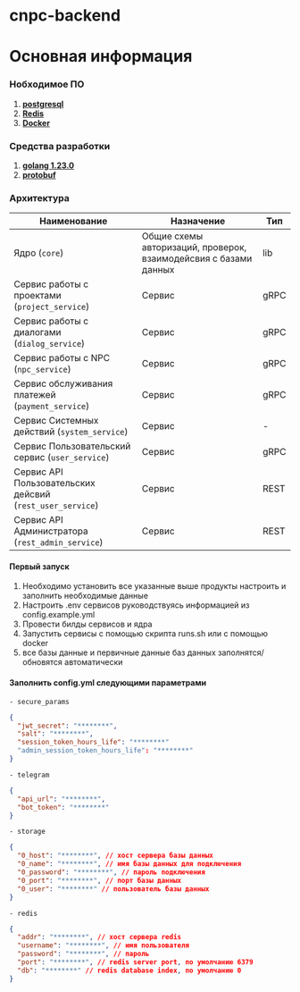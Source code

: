 # cnpc-backend

# Основная информация
### Нобходимое ПО
1) [**postgresql**](https://www.postgresql.org/)
2) [**Redis**](https://redis.io/)
3) [**Docker**](https://www.docker.com/)

### Средства разработки
1) [**golang 1.23.0**](https://go.dev/doc/devel/release)
2) [**protobuf**](https://protobuf.dev/)

### Архитектура
| Наименование                                                                                   | Назначение | Тип      |
|------------------------------------------------------------------------------------------------|-------------|----------|
| <a name="core_name"></a>Ядро (`core`)                                                          |  Общие схемы авторизаций, проверок, взаимодейсвия с базами данных   | lib      |
| <a name="project_service_name"></a>Сервис работы с проектами (`project_service`)               | Сервис | gRPC     |
| <a name="dialog_service_name"></a>Сервис работы с диалогами (`dialog_service`)                 | Сервис | gRPC     |
| <a name="npc_service_name"></a>Сервис работы с NPC (`npc_service`)                             | Сервис | gRPC     |
| <a name="payment_service_name"></a>Сервис обслуживания платежей (`payment_service`)            | Сервис | gRPC     |
| <a name="system_service_name"></a>Сервис Системных действий (`system_service`)                 | Сервис | -        |
| <a name="user_service_name"></a>Сервис Пользовательский сервис (`user_service`)                | Сервис | gRPC     |
| <a name="rest_user_service_name"></a>Сервис API Пользовательских дейсвий (`rest_user_service`) | Сервис | REST     |
| <a name="rest_admin_service_name"></a>Сервис API Администратора (`rest_admin_service`)         | Сервис | REST     |

#### Первый запуск
1) Необходимо установить все указанные выше продукты настроить и заполнить необходимые данные
2) Настроить .env сервисов руководствуясь информацией из config.example.yml
3) Провести билды сервисов и ядра
4) Запустить сервисы с помощью скрипта runs.sh или с помощью docker
5) все базы данные и первичные данные баз данных заполнятся/обновятся автоматически


#### Заполнить config.yml следующими параметрами


    - secure_params
```json
{
  "jwt_secret": "********",
  "salt": "********",
  "session_token_hours_life": "********"
  "admin_session_token_hours_life": "********"
}
```
    - telegram
```json
{
  "api_url": "********",
  "bot_token": "********"
}
```
    - storage
```json
{
  "0_host": "********", // хост сервера базы данных
  "0_name": "********", // имя базы данных для подключения
  "0_password": "********", // пароль подключения
  "0_port": "********", // порт базы данных
  "0_user": "********" // пользователь базы данных
}
```
    - redis
```json
{
  "addr": "********", // хост сервера redis
  "username": "********", // имя пользователя
  "password": "********", // пароль 
  "port": "********", // redis server port, по умолчанию 6379
  "db": "********" // redis database index, по умолчанию 0
}
```